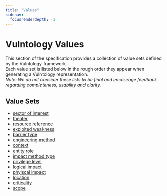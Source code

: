 ```yaml
---
title: "Values"
sidenav:
  focusrenderdepth: -1
---
```


# Vulntology Values

This section of the specification provides a collection of value sets defined by the Vulntology framework.  
Each value set is listed below in the rough order they appear when generating a Vulntology representation.  
*Note:  We do not consider these lists to be final and encourage feedback regarding completeness, usability and clarity.*

## Value Sets

- [sector of interest](sector-of-interest)
- [theater](theater)
- [resource reference](resource-reference)
- [exploited weakness](exploited-weakness)
- [barrier type](barrier-type)
- [engineering method](engineering-method)
- [context](context)
- [entity role](entity-role)
- [impact method type](impact-method-type)
- [privilege level](privilege-level)
- [logical impact](logical-impact)
- [phyiscal impact](physical-impact)
- [location](location)
- [criticality](criticality)
- [scope](scope)

